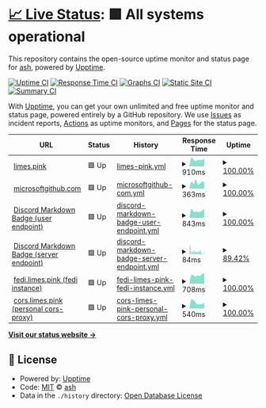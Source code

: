 # [📈 Live Status](https://status.limes.pink): <!--live status--> **🟩 All systems operational**

This repository contains the open-source uptime monitor and status page for [ash](limes.pink), powered by [Upptime](https://github.com/upptime/upptime).

[![Uptime CI](https://github.com/gitlimes/status/workflows/Uptime%20CI/badge.svg)](https://github.com/gitlimes/status/actions?query=workflow%3A%22Uptime+CI%22)
[![Response Time CI](https://github.com/gitlimes/status/workflows/Response%20Time%20CI/badge.svg)](https://github.com/gitlimes/status/actions?query=workflow%3A%22Response+Time+CI%22)
[![Graphs CI](https://github.com/gitlimes/status/workflows/Graphs%20CI/badge.svg)](https://github.com/gitlimes/status/actions?query=workflow%3A%22Graphs+CI%22)
[![Static Site CI](https://github.com/gitlimes/status/workflows/Static%20Site%20CI/badge.svg)](https://github.com/gitlimes/status/actions?query=workflow%3A%22Static+Site+CI%22)
[![Summary CI](https://github.com/gitlimes/status/workflows/Summary%20CI/badge.svg)](https://github.com/gitlimes/status/actions?query=workflow%3A%22Summary+CI%22)

With [Upptime](https://upptime.js.org), you can get your own unlimited and free uptime monitor and status page, powered entirely by a GitHub repository. We use [Issues](https://github.com/gitlimes/status/issues) as incident reports, [Actions](https://github.com/gitlimes/status/actions) as uptime monitors, and [Pages](https://status.limes.pink) for the status page.

<!--start: status pages-->
<!-- This summary is generated by Upptime (https://github.com/upptime/upptime) -->
<!-- Do not edit this manually, your changes will be overwritten -->
<!-- prettier-ignore -->
| URL | Status | History | Response Time | Uptime |
| --- | ------ | ------- | ------------- | ------ |
| <img alt="" src="https://icons.duckduckgo.com/ip3/limes.pink.ico" height="13"> [limes.pink](https://limes.pink) | 🟩 Up | [limes-pink.yml](https://github.com/gitlimes/status/commits/HEAD/history/limes-pink.yml) | <details><summary><img alt="Response time graph" src="./graphs/limes-pink/response-time-week.png" height="20"> 910ms</summary><br><a href="https://status.limes.pink/history/limes-pink"><img alt="Response time 2141" src="https://img.shields.io/endpoint?url=https%3A%2F%2Fraw.githubusercontent.com%2Fgitlimes%2Fstatus%2FHEAD%2Fapi%2Flimes-pink%2Fresponse-time.json"></a><br><a href="https://status.limes.pink/history/limes-pink"><img alt="24-hour response time 938" src="https://img.shields.io/endpoint?url=https%3A%2F%2Fraw.githubusercontent.com%2Fgitlimes%2Fstatus%2FHEAD%2Fapi%2Flimes-pink%2Fresponse-time-day.json"></a><br><a href="https://status.limes.pink/history/limes-pink"><img alt="7-day response time 910" src="https://img.shields.io/endpoint?url=https%3A%2F%2Fraw.githubusercontent.com%2Fgitlimes%2Fstatus%2FHEAD%2Fapi%2Flimes-pink%2Fresponse-time-week.json"></a><br><a href="https://status.limes.pink/history/limes-pink"><img alt="30-day response time 1315" src="https://img.shields.io/endpoint?url=https%3A%2F%2Fraw.githubusercontent.com%2Fgitlimes%2Fstatus%2FHEAD%2Fapi%2Flimes-pink%2Fresponse-time-month.json"></a><br><a href="https://status.limes.pink/history/limes-pink"><img alt="1-year response time 1853" src="https://img.shields.io/endpoint?url=https%3A%2F%2Fraw.githubusercontent.com%2Fgitlimes%2Fstatus%2FHEAD%2Fapi%2Flimes-pink%2Fresponse-time-year.json"></a></details> | <details><summary><a href="https://status.limes.pink/history/limes-pink">100.00%</a></summary><a href="https://status.limes.pink/history/limes-pink"><img alt="All-time uptime 99.85%" src="https://img.shields.io/endpoint?url=https%3A%2F%2Fraw.githubusercontent.com%2Fgitlimes%2Fstatus%2FHEAD%2Fapi%2Flimes-pink%2Fuptime.json"></a><br><a href="https://status.limes.pink/history/limes-pink"><img alt="24-hour uptime 100.00%" src="https://img.shields.io/endpoint?url=https%3A%2F%2Fraw.githubusercontent.com%2Fgitlimes%2Fstatus%2FHEAD%2Fapi%2Flimes-pink%2Fuptime-day.json"></a><br><a href="https://status.limes.pink/history/limes-pink"><img alt="7-day uptime 100.00%" src="https://img.shields.io/endpoint?url=https%3A%2F%2Fraw.githubusercontent.com%2Fgitlimes%2Fstatus%2FHEAD%2Fapi%2Flimes-pink%2Fuptime-week.json"></a><br><a href="https://status.limes.pink/history/limes-pink"><img alt="30-day uptime 99.96%" src="https://img.shields.io/endpoint?url=https%3A%2F%2Fraw.githubusercontent.com%2Fgitlimes%2Fstatus%2FHEAD%2Fapi%2Flimes-pink%2Fuptime-month.json"></a><br><a href="https://status.limes.pink/history/limes-pink"><img alt="1-year uptime 99.84%" src="https://img.shields.io/endpoint?url=https%3A%2F%2Fraw.githubusercontent.com%2Fgitlimes%2Fstatus%2FHEAD%2Fapi%2Flimes-pink%2Fuptime-year.json"></a></details>
| <img alt="" src="https://icons.duckduckgo.com/ip3/microsoftgithub.com.ico" height="13"> [microsoftgithub.com](https://microsoftgithub.com/usage) | 🟩 Up | [microsoftgithub-com.yml](https://github.com/gitlimes/status/commits/HEAD/history/microsoftgithub-com.yml) | <details><summary><img alt="Response time graph" src="./graphs/microsoftgithub-com/response-time-week.png" height="20"> 363ms</summary><br><a href="https://status.limes.pink/history/microsoftgithub-com"><img alt="Response time 936" src="https://img.shields.io/endpoint?url=https%3A%2F%2Fraw.githubusercontent.com%2Fgitlimes%2Fstatus%2FHEAD%2Fapi%2Fmicrosoftgithub-com%2Fresponse-time.json"></a><br><a href="https://status.limes.pink/history/microsoftgithub-com"><img alt="24-hour response time 385" src="https://img.shields.io/endpoint?url=https%3A%2F%2Fraw.githubusercontent.com%2Fgitlimes%2Fstatus%2FHEAD%2Fapi%2Fmicrosoftgithub-com%2Fresponse-time-day.json"></a><br><a href="https://status.limes.pink/history/microsoftgithub-com"><img alt="7-day response time 363" src="https://img.shields.io/endpoint?url=https%3A%2F%2Fraw.githubusercontent.com%2Fgitlimes%2Fstatus%2FHEAD%2Fapi%2Fmicrosoftgithub-com%2Fresponse-time-week.json"></a><br><a href="https://status.limes.pink/history/microsoftgithub-com"><img alt="30-day response time 380" src="https://img.shields.io/endpoint?url=https%3A%2F%2Fraw.githubusercontent.com%2Fgitlimes%2Fstatus%2FHEAD%2Fapi%2Fmicrosoftgithub-com%2Fresponse-time-month.json"></a><br><a href="https://status.limes.pink/history/microsoftgithub-com"><img alt="1-year response time 822" src="https://img.shields.io/endpoint?url=https%3A%2F%2Fraw.githubusercontent.com%2Fgitlimes%2Fstatus%2FHEAD%2Fapi%2Fmicrosoftgithub-com%2Fresponse-time-year.json"></a></details> | <details><summary><a href="https://status.limes.pink/history/microsoftgithub-com">100.00%</a></summary><a href="https://status.limes.pink/history/microsoftgithub-com"><img alt="All-time uptime 99.99%" src="https://img.shields.io/endpoint?url=https%3A%2F%2Fraw.githubusercontent.com%2Fgitlimes%2Fstatus%2FHEAD%2Fapi%2Fmicrosoftgithub-com%2Fuptime.json"></a><br><a href="https://status.limes.pink/history/microsoftgithub-com"><img alt="24-hour uptime 100.00%" src="https://img.shields.io/endpoint?url=https%3A%2F%2Fraw.githubusercontent.com%2Fgitlimes%2Fstatus%2FHEAD%2Fapi%2Fmicrosoftgithub-com%2Fuptime-day.json"></a><br><a href="https://status.limes.pink/history/microsoftgithub-com"><img alt="7-day uptime 100.00%" src="https://img.shields.io/endpoint?url=https%3A%2F%2Fraw.githubusercontent.com%2Fgitlimes%2Fstatus%2FHEAD%2Fapi%2Fmicrosoftgithub-com%2Fuptime-week.json"></a><br><a href="https://status.limes.pink/history/microsoftgithub-com"><img alt="30-day uptime 100.00%" src="https://img.shields.io/endpoint?url=https%3A%2F%2Fraw.githubusercontent.com%2Fgitlimes%2Fstatus%2FHEAD%2Fapi%2Fmicrosoftgithub-com%2Fuptime-month.json"></a><br><a href="https://status.limes.pink/history/microsoftgithub-com"><img alt="1-year uptime 99.99%" src="https://img.shields.io/endpoint?url=https%3A%2F%2Fraw.githubusercontent.com%2Fgitlimes%2Fstatus%2FHEAD%2Fapi%2Fmicrosoftgithub-com%2Fuptime-year.json"></a></details>
| <img alt="" src="https://icons.duckduckgo.com/ip3/dcbadge.limes.pink.ico" height="13"> [Discord Markdown Badge (user endpoint)](https://dcbadge.limes.pink/api/shield/406125028065804289) | 🟩 Up | [discord-markdown-badge-user-endpoint.yml](https://github.com/gitlimes/status/commits/HEAD/history/discord-markdown-badge-user-endpoint.yml) | <details><summary><img alt="Response time graph" src="./graphs/discord-markdown-badge-user-endpoint/response-time-week.png" height="20"> 843ms</summary><br><a href="https://status.limes.pink/history/discord-markdown-badge-user-endpoint"><img alt="Response time 766" src="https://img.shields.io/endpoint?url=https%3A%2F%2Fraw.githubusercontent.com%2Fgitlimes%2Fstatus%2FHEAD%2Fapi%2Fdiscord-markdown-badge-user-endpoint%2Fresponse-time.json"></a><br><a href="https://status.limes.pink/history/discord-markdown-badge-user-endpoint"><img alt="24-hour response time 1123" src="https://img.shields.io/endpoint?url=https%3A%2F%2Fraw.githubusercontent.com%2Fgitlimes%2Fstatus%2FHEAD%2Fapi%2Fdiscord-markdown-badge-user-endpoint%2Fresponse-time-day.json"></a><br><a href="https://status.limes.pink/history/discord-markdown-badge-user-endpoint"><img alt="7-day response time 843" src="https://img.shields.io/endpoint?url=https%3A%2F%2Fraw.githubusercontent.com%2Fgitlimes%2Fstatus%2FHEAD%2Fapi%2Fdiscord-markdown-badge-user-endpoint%2Fresponse-time-week.json"></a><br><a href="https://status.limes.pink/history/discord-markdown-badge-user-endpoint"><img alt="30-day response time 785" src="https://img.shields.io/endpoint?url=https%3A%2F%2Fraw.githubusercontent.com%2Fgitlimes%2Fstatus%2FHEAD%2Fapi%2Fdiscord-markdown-badge-user-endpoint%2Fresponse-time-month.json"></a><br><a href="https://status.limes.pink/history/discord-markdown-badge-user-endpoint"><img alt="1-year response time 768" src="https://img.shields.io/endpoint?url=https%3A%2F%2Fraw.githubusercontent.com%2Fgitlimes%2Fstatus%2FHEAD%2Fapi%2Fdiscord-markdown-badge-user-endpoint%2Fresponse-time-year.json"></a></details> | <details><summary><a href="https://status.limes.pink/history/discord-markdown-badge-user-endpoint">100.00%</a></summary><a href="https://status.limes.pink/history/discord-markdown-badge-user-endpoint"><img alt="All-time uptime 99.43%" src="https://img.shields.io/endpoint?url=https%3A%2F%2Fraw.githubusercontent.com%2Fgitlimes%2Fstatus%2FHEAD%2Fapi%2Fdiscord-markdown-badge-user-endpoint%2Fuptime.json"></a><br><a href="https://status.limes.pink/history/discord-markdown-badge-user-endpoint"><img alt="24-hour uptime 100.00%" src="https://img.shields.io/endpoint?url=https%3A%2F%2Fraw.githubusercontent.com%2Fgitlimes%2Fstatus%2FHEAD%2Fapi%2Fdiscord-markdown-badge-user-endpoint%2Fuptime-day.json"></a><br><a href="https://status.limes.pink/history/discord-markdown-badge-user-endpoint"><img alt="7-day uptime 100.00%" src="https://img.shields.io/endpoint?url=https%3A%2F%2Fraw.githubusercontent.com%2Fgitlimes%2Fstatus%2FHEAD%2Fapi%2Fdiscord-markdown-badge-user-endpoint%2Fuptime-week.json"></a><br><a href="https://status.limes.pink/history/discord-markdown-badge-user-endpoint"><img alt="30-day uptime 100.00%" src="https://img.shields.io/endpoint?url=https%3A%2F%2Fraw.githubusercontent.com%2Fgitlimes%2Fstatus%2FHEAD%2Fapi%2Fdiscord-markdown-badge-user-endpoint%2Fuptime-month.json"></a><br><a href="https://status.limes.pink/history/discord-markdown-badge-user-endpoint"><img alt="1-year uptime 99.69%" src="https://img.shields.io/endpoint?url=https%3A%2F%2Fraw.githubusercontent.com%2Fgitlimes%2Fstatus%2FHEAD%2Fapi%2Fdiscord-markdown-badge-user-endpoint%2Fuptime-year.json"></a></details>
| <img alt="" src="https://icons.duckduckgo.com/ip3/dcbadge.limes.pink.ico" height="13"> [Discord Markdown Badge (server endpoint)](https://dcbadge.limes.pink/api/server/zkspfFwqDg) | 🟩 Up | [discord-markdown-badge-server-endpoint.yml](https://github.com/gitlimes/status/commits/HEAD/history/discord-markdown-badge-server-endpoint.yml) | <details><summary><img alt="Response time graph" src="./graphs/discord-markdown-badge-server-endpoint/response-time-week.png" height="20"> 84ms</summary><br><a href="https://status.limes.pink/history/discord-markdown-badge-server-endpoint"><img alt="Response time 154" src="https://img.shields.io/endpoint?url=https%3A%2F%2Fraw.githubusercontent.com%2Fgitlimes%2Fstatus%2FHEAD%2Fapi%2Fdiscord-markdown-badge-server-endpoint%2Fresponse-time.json"></a><br><a href="https://status.limes.pink/history/discord-markdown-badge-server-endpoint"><img alt="24-hour response time 102" src="https://img.shields.io/endpoint?url=https%3A%2F%2Fraw.githubusercontent.com%2Fgitlimes%2Fstatus%2FHEAD%2Fapi%2Fdiscord-markdown-badge-server-endpoint%2Fresponse-time-day.json"></a><br><a href="https://status.limes.pink/history/discord-markdown-badge-server-endpoint"><img alt="7-day response time 84" src="https://img.shields.io/endpoint?url=https%3A%2F%2Fraw.githubusercontent.com%2Fgitlimes%2Fstatus%2FHEAD%2Fapi%2Fdiscord-markdown-badge-server-endpoint%2Fresponse-time-week.json"></a><br><a href="https://status.limes.pink/history/discord-markdown-badge-server-endpoint"><img alt="30-day response time 74" src="https://img.shields.io/endpoint?url=https%3A%2F%2Fraw.githubusercontent.com%2Fgitlimes%2Fstatus%2FHEAD%2Fapi%2Fdiscord-markdown-badge-server-endpoint%2Fresponse-time-month.json"></a><br><a href="https://status.limes.pink/history/discord-markdown-badge-server-endpoint"><img alt="1-year response time 132" src="https://img.shields.io/endpoint?url=https%3A%2F%2Fraw.githubusercontent.com%2Fgitlimes%2Fstatus%2FHEAD%2Fapi%2Fdiscord-markdown-badge-server-endpoint%2Fresponse-time-year.json"></a></details> | <details><summary><a href="https://status.limes.pink/history/discord-markdown-badge-server-endpoint">89.42%</a></summary><a href="https://status.limes.pink/history/discord-markdown-badge-server-endpoint"><img alt="All-time uptime 97.97%" src="https://img.shields.io/endpoint?url=https%3A%2F%2Fraw.githubusercontent.com%2Fgitlimes%2Fstatus%2FHEAD%2Fapi%2Fdiscord-markdown-badge-server-endpoint%2Fuptime.json"></a><br><a href="https://status.limes.pink/history/discord-markdown-badge-server-endpoint"><img alt="24-hour uptime 60.06%" src="https://img.shields.io/endpoint?url=https%3A%2F%2Fraw.githubusercontent.com%2Fgitlimes%2Fstatus%2FHEAD%2Fapi%2Fdiscord-markdown-badge-server-endpoint%2Fuptime-day.json"></a><br><a href="https://status.limes.pink/history/discord-markdown-badge-server-endpoint"><img alt="7-day uptime 89.42%" src="https://img.shields.io/endpoint?url=https%3A%2F%2Fraw.githubusercontent.com%2Fgitlimes%2Fstatus%2FHEAD%2Fapi%2Fdiscord-markdown-badge-server-endpoint%2Fuptime-week.json"></a><br><a href="https://status.limes.pink/history/discord-markdown-badge-server-endpoint"><img alt="30-day uptime 96.29%" src="https://img.shields.io/endpoint?url=https%3A%2F%2Fraw.githubusercontent.com%2Fgitlimes%2Fstatus%2FHEAD%2Fapi%2Fdiscord-markdown-badge-server-endpoint%2Fuptime-month.json"></a><br><a href="https://status.limes.pink/history/discord-markdown-badge-server-endpoint"><img alt="1-year uptime 97.98%" src="https://img.shields.io/endpoint?url=https%3A%2F%2Fraw.githubusercontent.com%2Fgitlimes%2Fstatus%2FHEAD%2Fapi%2Fdiscord-markdown-badge-server-endpoint%2Fuptime-year.json"></a></details>
| <img alt="" src="https://icons.duckduckgo.com/ip3/fedi.limes.pink.ico" height="13"> [fedi.limes.pink (fedi instance)](https://fedi.limes.pink/@limes) | 🟩 Up | [fedi-limes-pink-fedi-instance.yml](https://github.com/gitlimes/status/commits/HEAD/history/fedi-limes-pink-fedi-instance.yml) | <details><summary><img alt="Response time graph" src="./graphs/fedi-limes-pink-fedi-instance/response-time-week.png" height="20"> 708ms</summary><br><a href="https://status.limes.pink/history/fedi-limes-pink-fedi-instance"><img alt="Response time 698" src="https://img.shields.io/endpoint?url=https%3A%2F%2Fraw.githubusercontent.com%2Fgitlimes%2Fstatus%2FHEAD%2Fapi%2Ffedi-limes-pink-fedi-instance%2Fresponse-time.json"></a><br><a href="https://status.limes.pink/history/fedi-limes-pink-fedi-instance"><img alt="24-hour response time 920" src="https://img.shields.io/endpoint?url=https%3A%2F%2Fraw.githubusercontent.com%2Fgitlimes%2Fstatus%2FHEAD%2Fapi%2Ffedi-limes-pink-fedi-instance%2Fresponse-time-day.json"></a><br><a href="https://status.limes.pink/history/fedi-limes-pink-fedi-instance"><img alt="7-day response time 708" src="https://img.shields.io/endpoint?url=https%3A%2F%2Fraw.githubusercontent.com%2Fgitlimes%2Fstatus%2FHEAD%2Fapi%2Ffedi-limes-pink-fedi-instance%2Fresponse-time-week.json"></a><br><a href="https://status.limes.pink/history/fedi-limes-pink-fedi-instance"><img alt="30-day response time 716" src="https://img.shields.io/endpoint?url=https%3A%2F%2Fraw.githubusercontent.com%2Fgitlimes%2Fstatus%2FHEAD%2Fapi%2Ffedi-limes-pink-fedi-instance%2Fresponse-time-month.json"></a><br><a href="https://status.limes.pink/history/fedi-limes-pink-fedi-instance"><img alt="1-year response time 698" src="https://img.shields.io/endpoint?url=https%3A%2F%2Fraw.githubusercontent.com%2Fgitlimes%2Fstatus%2FHEAD%2Fapi%2Ffedi-limes-pink-fedi-instance%2Fresponse-time-year.json"></a></details> | <details><summary><a href="https://status.limes.pink/history/fedi-limes-pink-fedi-instance">100.00%</a></summary><a href="https://status.limes.pink/history/fedi-limes-pink-fedi-instance"><img alt="All-time uptime 99.96%" src="https://img.shields.io/endpoint?url=https%3A%2F%2Fraw.githubusercontent.com%2Fgitlimes%2Fstatus%2FHEAD%2Fapi%2Ffedi-limes-pink-fedi-instance%2Fuptime.json"></a><br><a href="https://status.limes.pink/history/fedi-limes-pink-fedi-instance"><img alt="24-hour uptime 100.00%" src="https://img.shields.io/endpoint?url=https%3A%2F%2Fraw.githubusercontent.com%2Fgitlimes%2Fstatus%2FHEAD%2Fapi%2Ffedi-limes-pink-fedi-instance%2Fuptime-day.json"></a><br><a href="https://status.limes.pink/history/fedi-limes-pink-fedi-instance"><img alt="7-day uptime 100.00%" src="https://img.shields.io/endpoint?url=https%3A%2F%2Fraw.githubusercontent.com%2Fgitlimes%2Fstatus%2FHEAD%2Fapi%2Ffedi-limes-pink-fedi-instance%2Fuptime-week.json"></a><br><a href="https://status.limes.pink/history/fedi-limes-pink-fedi-instance"><img alt="30-day uptime 100.00%" src="https://img.shields.io/endpoint?url=https%3A%2F%2Fraw.githubusercontent.com%2Fgitlimes%2Fstatus%2FHEAD%2Fapi%2Ffedi-limes-pink-fedi-instance%2Fuptime-month.json"></a><br><a href="https://status.limes.pink/history/fedi-limes-pink-fedi-instance"><img alt="1-year uptime 99.96%" src="https://img.shields.io/endpoint?url=https%3A%2F%2Fraw.githubusercontent.com%2Fgitlimes%2Fstatus%2FHEAD%2Fapi%2Ffedi-limes-pink-fedi-instance%2Fuptime-year.json"></a></details>
| <img alt="" src="https://icons.duckduckgo.com/ip3/cors.limes.pink.ico" height="13"> [cors.limes.pink (personal cors-proxy)](https://cors.limes.pink) | 🟩 Up | [cors-limes-pink-personal-cors-proxy.yml](https://github.com/gitlimes/status/commits/HEAD/history/cors-limes-pink-personal-cors-proxy.yml) | <details><summary><img alt="Response time graph" src="./graphs/cors-limes-pink-personal-cors-proxy/response-time-week.png" height="20"> 540ms</summary><br><a href="https://status.limes.pink/history/cors-limes-pink-personal-cors-proxy"><img alt="Response time 488" src="https://img.shields.io/endpoint?url=https%3A%2F%2Fraw.githubusercontent.com%2Fgitlimes%2Fstatus%2FHEAD%2Fapi%2Fcors-limes-pink-personal-cors-proxy%2Fresponse-time.json"></a><br><a href="https://status.limes.pink/history/cors-limes-pink-personal-cors-proxy"><img alt="24-hour response time 616" src="https://img.shields.io/endpoint?url=https%3A%2F%2Fraw.githubusercontent.com%2Fgitlimes%2Fstatus%2FHEAD%2Fapi%2Fcors-limes-pink-personal-cors-proxy%2Fresponse-time-day.json"></a><br><a href="https://status.limes.pink/history/cors-limes-pink-personal-cors-proxy"><img alt="7-day response time 540" src="https://img.shields.io/endpoint?url=https%3A%2F%2Fraw.githubusercontent.com%2Fgitlimes%2Fstatus%2FHEAD%2Fapi%2Fcors-limes-pink-personal-cors-proxy%2Fresponse-time-week.json"></a><br><a href="https://status.limes.pink/history/cors-limes-pink-personal-cors-proxy"><img alt="30-day response time 500" src="https://img.shields.io/endpoint?url=https%3A%2F%2Fraw.githubusercontent.com%2Fgitlimes%2Fstatus%2FHEAD%2Fapi%2Fcors-limes-pink-personal-cors-proxy%2Fresponse-time-month.json"></a><br><a href="https://status.limes.pink/history/cors-limes-pink-personal-cors-proxy"><img alt="1-year response time 488" src="https://img.shields.io/endpoint?url=https%3A%2F%2Fraw.githubusercontent.com%2Fgitlimes%2Fstatus%2FHEAD%2Fapi%2Fcors-limes-pink-personal-cors-proxy%2Fresponse-time-year.json"></a></details> | <details><summary><a href="https://status.limes.pink/history/cors-limes-pink-personal-cors-proxy">100.00%</a></summary><a href="https://status.limes.pink/history/cors-limes-pink-personal-cors-proxy"><img alt="All-time uptime 100.00%" src="https://img.shields.io/endpoint?url=https%3A%2F%2Fraw.githubusercontent.com%2Fgitlimes%2Fstatus%2FHEAD%2Fapi%2Fcors-limes-pink-personal-cors-proxy%2Fuptime.json"></a><br><a href="https://status.limes.pink/history/cors-limes-pink-personal-cors-proxy"><img alt="24-hour uptime 100.00%" src="https://img.shields.io/endpoint?url=https%3A%2F%2Fraw.githubusercontent.com%2Fgitlimes%2Fstatus%2FHEAD%2Fapi%2Fcors-limes-pink-personal-cors-proxy%2Fuptime-day.json"></a><br><a href="https://status.limes.pink/history/cors-limes-pink-personal-cors-proxy"><img alt="7-day uptime 100.00%" src="https://img.shields.io/endpoint?url=https%3A%2F%2Fraw.githubusercontent.com%2Fgitlimes%2Fstatus%2FHEAD%2Fapi%2Fcors-limes-pink-personal-cors-proxy%2Fuptime-week.json"></a><br><a href="https://status.limes.pink/history/cors-limes-pink-personal-cors-proxy"><img alt="30-day uptime 100.00%" src="https://img.shields.io/endpoint?url=https%3A%2F%2Fraw.githubusercontent.com%2Fgitlimes%2Fstatus%2FHEAD%2Fapi%2Fcors-limes-pink-personal-cors-proxy%2Fuptime-month.json"></a><br><a href="https://status.limes.pink/history/cors-limes-pink-personal-cors-proxy"><img alt="1-year uptime 100.00%" src="https://img.shields.io/endpoint?url=https%3A%2F%2Fraw.githubusercontent.com%2Fgitlimes%2Fstatus%2FHEAD%2Fapi%2Fcors-limes-pink-personal-cors-proxy%2Fuptime-year.json"></a></details>

<!--end: status pages-->

[**Visit our status website →**](https://status.limes.pink)

## 📄 License

- Powered by: [Upptime](https://github.com/upptime/upptime)
- Code: [MIT](./LICENSE) © [ash](limes.pink)
- Data in the `./history` directory: [Open Database License](https://opendatacommons.org/licenses/odbl/1-0/)
